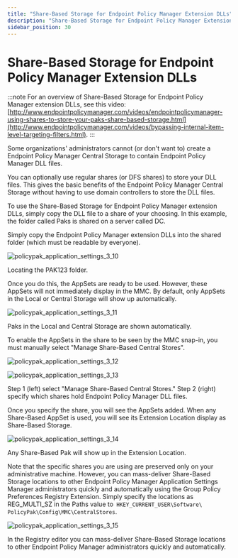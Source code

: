 ```yaml
---
title: "Share-Based Storage for Endpoint Policy Manager Extension DLLs"
description: "Share-Based Storage for Endpoint Policy Manager Extension DLLs"
sidebar_position: 30
---
```


# Share-Based Storage for Endpoint Policy Manager Extension DLLs

:::note
For an overview of Share-Based Storage for Endpoint Policy Manager extension DLLs, see
this video:
[http://www.endpointpolicymanager.com/videos/endpointpolicymanager-using-shares-to-store-your-paks-share-based-storage.html](http://www.endpointpolicymanager.com/videos/bypassing-internal-item-level-targeting-filters.html).
:::


Some organizations' administrators cannot (or don't want to) create a Endpoint Policy Manager
Central Storage to contain Endpoint Policy Manager DLL files.

You can optionally use regular shares (or DFS shares) to store your DLL files. This gives the basic
benefits of the Endpoint Policy Manager Central Storage without having to use domain controllers to
store the DLL files.

To use the Share-Based Storage for Endpoint Policy Manager extension DLLs, simply copy the DLL file
to a share of your choosing. In this example, the folder called Paks is shared on a server called
DC.

Simply copy the Endpoint Policy Manager extension DLLs into the shared folder (which must be
readable by everyone).

![policypak_application_settings_3_10](/images/endpointpolicymanager/applicationsettings/appsetfiles/storage/endpointpolicymanager_application_settings_3_10.webp)

Locating the PAK123 folder.

Once you do this, the AppSets are ready to be used. However, these AppSets will not immediately
display in the MMC. By default, only AppSets in the Local or Central Storage will show up
automatically.

![policypak_application_settings_3_11](/images/endpointpolicymanager/applicationsettings/appsetfiles/storage/endpointpolicymanager_application_settings_3_11.webp)

Paks in the Local and Central Storage are shown automatically.

To enable the AppSets in the share to be seen by the MMC snap-in, you must manually select "Manage
Share-Based Central Stores".

![policypak_application_settings_3_12](/images/endpointpolicymanager/applicationsettings/appsetfiles/storage/endpointpolicymanager_application_settings_3_12.webp)

![policypak_application_settings_3_13](/images/endpointpolicymanager/applicationsettings/appsetfiles/storage/endpointpolicymanager_application_settings_3_13.webp)

Step 1 (left) select "Manage Share-Based Central Stores." Step 2 (right) specify which shares hold
Endpoint Policy Manager DLL files.

Once you specify the share, you will see the AppSets added. When any Share-Based AppSet is used, you
will see its Extension Location display as Share-Based Storage.

![policypak_application_settings_3_14](/images/endpointpolicymanager/applicationsettings/appsetfiles/storage/endpointpolicymanager_application_settings_3_14.webp)

Any Share-Based Pak will show up in the Extension Location.

Note that the specific shares you are using are preserved only on your administrative machine.
However, you can mass-deliver Share-Based Storage locations to other Endpoint Policy Manager
Application Settings Manager administrators quickly and automatically using the Group Policy
Preferences Registry Extension. Simply specify the locations as REG_MULTI_SZ in the Paths value
to` HKEY_CURRENT_USER\Software\ PolicyPak\Config\MMC\CentralStores`.

![policypak_application_settings_3_15](/images/endpointpolicymanager/applicationsettings/appsetfiles/storage/endpointpolicymanager_application_settings_3_15.webp)

In the Registry editor you can mass-deliver Share-Based Storage locations to other Endpoint Policy
Manager administrators quickly and automatically.
